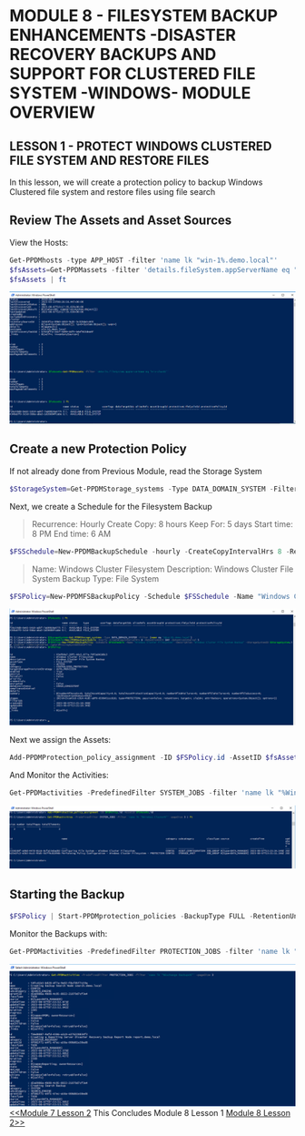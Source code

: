 # MODULE 8 - FILESYSTEM BACKUP ENHANCEMENTS -DISASTER RECOVERY BACKUPS AND SUPPORT FOR CLUSTERED FILE SYSTEM -WINDOWS- MODULE OVERVIEW

## LESSON 1 - PROTECT WINDOWS CLUSTERED FILE SYSTEM AND RESTORE FILES

In this lesson, we will create a protection policy to backup  Windows Clustered file system and restore files using file search

## Review The Assets and Asset Sources

View the Hosts:

```Powershell
Get-PPDMhosts -type APP_HOST -filter 'name lk "win-1%.demo.local"'
$fsAssets=Get-PPDMassets -filter 'details.fileSystem.appServerName eq "win-clus01"'
$fsAssets | ft
```

![Alt text](image-17.png)

## Create a new Protection Policy

If not already done from Previous Module, read the Storage System

```Powershell
$StorageSystem=Get-PPDMStorage_systems -Type DATA_DOMAIN_SYSTEM -Filter {name eq "ddve-01.demo.local"}
```

Next, we create a Schedule for the Filesystem Backup

>Recurrence: Hourly
>Create Copy: 8 hours
>Keep For: 5 days
>Start time: 8 PM
>End time: 6 AM

```Powershell
$FSSchedule=New-PPDMBackupSchedule -hourly -CreateCopyIntervalHrs 8 -RetentionUnit DAY -RetentionInterval 5
```

>Name: Windows Cluster Filesystem
>Description: Windows Cluster File System Backup
>Type: File System

```Powershell
$FSPolicy=New-PPDMFSBackupPolicy -Schedule $FSSchedule -Name "Windows Cluster Filesystem" -Description "Windows Cluster File System Backup" -StorageSystemID $StorageSystem.id -enabled -indexingEnabled -ignoreMissingSystemStateFiles
```

![asset](image-18.png)

Next we assign the Assets:

```Powershell
Add-PPDMProtection_policy_assignment -ID $FSPolicy.id -AssetID $fsAssets.id
```

And Monitor the Activities:

```Powershell
Get-PPDMactivities -PredefinedFilter SYSTEM_JOBS -filter 'name lk "%Windows Cluster%"' -pageSize 3 | ft
```

![Alt text](image-19.png)

## Starting the Backup

```Powershell
$FSPolicy | Start-PPDMprotection_policies -BackupType FULL -RetentionUnit DAY -RetentionInterval 5
```

Monitor the Backups with:

```Powershell
Get-PPDMactivities -PredefinedFilter PROTECTION_JOBS -filter 'name lk "%Windows Cluster%"' -pageSize 3
```

![Alt text](image-16.png)
[<<Module 7 Lesson 2](./Module_7_1.md) This Concludes Module 8 Lesson 1 [Module 8 Lesson 2>>](./Module_8_2.md)